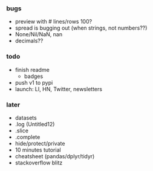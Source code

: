### bugs

- preview with # lines/rows 100?
- spread is bugging out (when strings, not numbers??)
- None/Nil/NaN, nan
- decimals??

### todo

- finish readme
    - badges
- push v1 to pypi
- launch: LI, HN, Twitter, newsletters

### later

- datasets
- .log (Untitled12)
- .slice
- .complete
- hide/protect/private
- 10 minutes tutorial
- cheatsheet (pandas/dplyr/tidyr)
- stackoverflow blitz